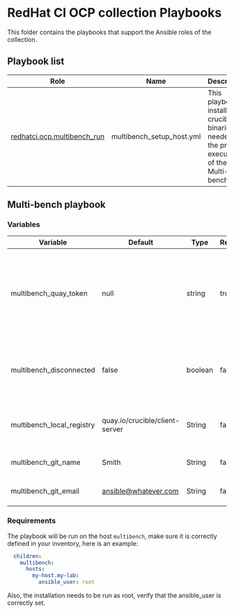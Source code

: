 # RedHat CI OCP collection Playbooks
This folder contains the playbooks that support the Ansible roles of the collection.

## Playbook list
| Role                                                                                                                                 | Name                       | Description
|--------------------------------------------------------------------------------------------------------------------------------------|----------------------------|------------------------------------------------------------------------------------------------------
| [redhatci.ocp.multibench_run](https://github.com/redhatci/ansible-collection-redhatci-ocp/blob/main/roles/multibench_run/README.md)  |  multibench_setup_host.yml | This playbook installs the crucible binaries needed for the proper execution of the Multi-bench role. 

## Multi-bench playbook
### Variables

| Variable                  | Default                        | Type    | Required | Description                                                                          |
|---------------------------|--------------------------------|---------|----------|--------------------------------------------------------------------------------------|
| multibench_quay_token     | null                           | string  | true     | Path to the file which contains the credentials for accessing the container registry |
| multibench_disconnected   | false                          | boolean | false    | Set it to 'true' if the multibench host does not have access to the Internet         |
| multibench_local_registry | quay.io/crucible/client-server | String  | false    | Registry that will be used to pull the crucible images                               |
| multibench_git_name       | Smith                          | String  | false    | Name displayed in on git                                                             |
| multibench_git_email      | ansible@whatever.com           | String  | false    | email displayed in on git                                                            |

### Requirements
The playbook will be run on the host `multibench`, make sure it is correctly defined in your inventory, here is an example:
```yaml
  children:
    multibench:
      hosts:
        my-host.my-lab:
          ansible_user: root
```
Also, the installation needs to be run as root, verify that the ansible_user is correctly set.
